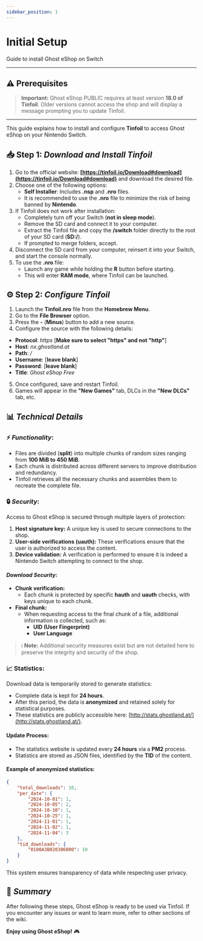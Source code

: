 ```yaml
---
sidebar_position: 1
---
```


# Initial Setup  
Guide to install Ghost eShop on Switch  

---  

## ⚠️ Prerequisites  

> **Important:** Ghost eShop PUBLIC requires at least version **18.0 of Tinfoil**. Older versions cannot access the shop and will display a message prompting you to update Tinfoil.

---  

This guide explains how to install and configure **Tinfoil** to access Ghost eShop on your Nintendo Switch.  


## 📥 **Step 1**: *Download and Install Tinfoil*  

1. Go to the official website: **[https://tinfoil.io/Download#download](https://tinfoil.io/Download#download)** and download the desired file.  
2. Choose one of the following options:  
   - **Self Installer**: Includes **.nsp** and **.nro** files.  
   - It is recommended to use the **.nro** file to minimize the risk of being banned by **Nintendo**.  
3. If Tinfoil does not work after installation:  
   - Completely turn off your Switch (**not in sleep mode**).  
   - Remove the SD card and connect it to your computer.  
   - Extract the Tinfoil file and copy the **/switch** folder directly to the root of your SD card (**SD:/**).  
   - If prompted to merge folders, accept.  
4. Disconnect the SD card from your computer, reinsert it into your Switch, and start the console normally.  
5. To use the **.nro** file:  
   - Launch any game while holding the **R** button before starting.  
   - This will enter **RAM mode**, where Tinfoil can be launched.  


## ⚙️ **Step 2**: *Configure Tinfoil*  

1. Launch the **Tinfoil.nro** file from the **Homebrew Menu**.  
2. Go to the **File Browser** option.  
3. Press the **-** (**Minus**) button to add a new source.  
4. Configure the source with the following details:  

- **Protocol**: *https* [**Make sure to select "https" and not "http"**]  
- **Host**: *nx.ghostland.at*  
- **Path**: */*  
- **Username**: [**leave blank**]  
- **Password**: [**leave blank**]  
- **Title**: *Ghost eShop Free*  

5. Once configured, save and restart Tinfoil.  
6. Games will appear in the **"New Games"** tab, DLCs in the **"New DLCs"** tab, etc.  


## 📊 *Technical Details*  

### ⚡ *Functionality*:  
- Files are divided (**split**) into multiple chunks of random sizes ranging from **100 MiB to 450 MiB**.  
- Each chunk is distributed across different servers to improve distribution and redundancy.  
- Tinfoil retrieves all the necessary chunks and assembles them to recreate the complete file.  


### 🔒 *Security*:  
Access to Ghost eShop is secured through multiple layers of protection:  
1. **Host signature key:** A unique key is used to secure connections to the shop.  
2. **User-side verifications (uauth):** These verifications ensure that the user is authorized to access the content.  
3. **Device validation:** A verification is performed to ensure it is indeed a Nintendo Switch attempting to connect to the shop.  


#### *Download Security*:  
- **Chunk verification:**  
  - Each chunk is protected by specific **hauth** and **uauth** checks, with keys unique to each chunk.  
- **Final chunk:**  
  - When requesting access to the final chunk of a file, additional information is collected, such as:  
    - **UID (User Fingerprint)**  
    - **User Language**  

> ℹ️ **Note:** Additional security measures exist but are not detailed here to preserve the integrity and security of the shop.  


### 📈 Statistics:  
Download data is temporarily stored to generate statistics:  
- Complete data is kept for **24 hours**.  
- After this period, the data is **anonymized** and retained solely for statistical purposes.  
- These statistics are publicly accessible here: [http://stats.ghostland.at/](http://stats.ghostland.at/).  


#### Update Process:  
- The statistics website is updated every **24 hours** via a **PM2** process.  
- Statistics are stored as JSON files, identified by the **TID** of the content.  


#### Example of anonymized statistics:  

```json
{
    "total_downloads": 10,
    "per_date": {
        "2024-10-01": 1,
        "2024-10-05": 2,
        "2024-10-10": 1,
        "2024-10-25": 1,
        "2024-11-01": 1,
        "2024-11-02": 1,
        "2024-11-04": 3
    },
    "tid_downloads": {
        "0100A3B020306000": 10
    }
}
```

This system ensures transparency of data while respecting user privacy.


## 🎉 *Summary*  

After following these steps, Ghost eShop is ready to be used via Tinfoil. If you encounter any issues or want to learn more, refer to other sections of the wiki.  

**Enjoy using Ghost eShop!** 🎮  
